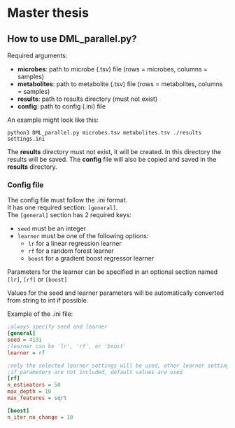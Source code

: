# Master thesis
## How to use DML_parallel.py?
Required arguments:
- **microbes**:     path to microbe (.tsv) file (rows = microbes, columns = samples)
- **metabolites**:  path to metabolite (.tsv) file (rows = metabolites, columns = samples)
- **results**:      path to results directory (must not exist)
- **config**:       path to config (.ini) file

An example might look like this:
```
python3 DML_parallel.py microbes.tsv metabolites.tsv ./results settings.ini
```
The **results** directory must not exist, it will be created. In this directory the 
results will be saved. The **config** file will also be copied and saved in the **results** directory.

### Config file
The config file must follow the .ini format.\
It has one required section: `[general]`.\
The `[general]` section has 2 required keys:
- `seed` must be an integer
- `learner` must be one of the following options:
  - `lr` for a linear regression learner
  - `rf` for a random forest learner
  - `boost` for a gradient boost regressor learner

Parameters for the learner can be specified in an optional section named `[lr]`, `[rf]` or `[boost]`

Values for the seed and learner parameters will be automatically converted from string to int if possible.

Example of the .ini file:
```ini
;always specify seed and learner
[general]
seed = 4131
;learner can be 'lr', 'rf', or 'boost'
learner = rf

;only the selected learner settings will be used, other learner settings will be ignored
;if parameters are not included, default values are used
[rf]
n_estimators = 50
max_depth = 10
max_features = sqrt

[boost]
n_iter_no_change = 10
```